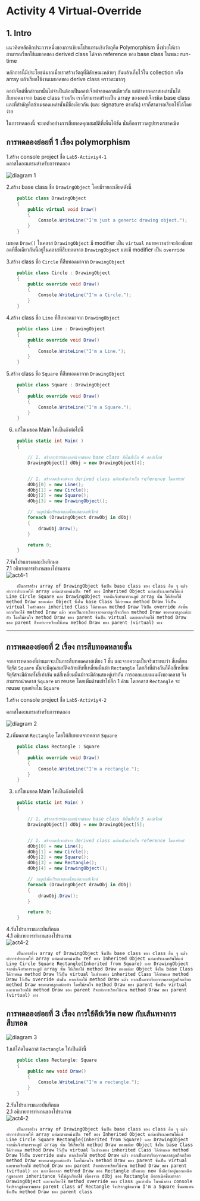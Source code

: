# Activity 4 Virtual-Override

## 1. Intro

แนวคิดหลักอีกประการหนึ่งของการเขียนโปรแกรมเชิงวัตถุคือ Polymorphism ซึ่งช่วยให้เราสามารถเรียกใช้เมธอดของ derived class ได้จาก reference ของ base class ในขณะ run-time

หลักการนี้มีประโยชน์มากเมื่อเราสร้างวัตถุที่มีลักษณะคล้ายๆ กันแล้วเก็บไว้ใน collection หรือ array แล้วเรียกใช้งานเมธอดของ derive class คราวละมากๆ  

ออปเจ็กต์ที่กล่าวมานั้นไม่จำเป็นต้องเป็นออปเจ็กต์จากคลาสเดียวกัน แต่ถ้าหากคลาสเหล่านั้นได้สืบทอดมาจาก base class ร่วมกัน เราก็สามารถสร้างเป็น array ของออปเจ็กชนิด base class และที่สำคัญคือถ้าเมธอดเหล่านั้นมีชื่อเดียวกัน (และ signature ตรงกัน) เราก็สามารถเรียกใช้ได้โดยง่าย  

ในการทดลองนี้ จะยกตัวอย่างการสืบทอดคุณสมบัติที่เห็นได้ชัด นั่นคือการวาดรูปทรงเรขาคณิต

## การทดลองย่อยที่ 1 เรื่อง polymorphism  

1.สร้าง console project ชื่อ `Lab5-Activiy4-1`  
คลาสไดอะแกรมสำหรับการทดลอง  

![diagram 1](../../Labs/puml-diagram/diagram-Lab5-Activity4-1.png)


2.สร้าง base class ชื่อ `DrawingObject` โดยมีรายละเอียดดังนี้  

```C#
    public class DrawingObject
    {
        public virtual void Draw()
        {
            Console.WriteLine("I'm just a generic drawing object.");
        }
    }
```

เมธอด `Draw()` ในคลาส  `DrawingObject` มี modifier เป็น `virtual` หมายความว่าจะต้องมีเทธอดที่ชื่อเดียวกันนี้อยู่ในคลาสที่สืบทอดจาก  `DrawingObject` และมี modifier เป็น `override`

3.สร้าง class ชื่อ `Circle` ที่สืบทอดมาจาก `DrawingObject`

```C#
    public class Circle : DrawingObject
    {
        public override void Draw()
        {
            Console.WriteLine("I'm a Circle.");
        }
    }
```

4.สร้าง class ชื่อ `Line` ที่สืบทอดมาจาก `DrawingObject`

```C#
    public class Line : DrawingObject
    {
        public override void Draw()
        {
            Console.WriteLine("I'm a Line.");
        }
    }
```

5.สร้าง class ชื่อ `Square` ที่สืบทอดมาจาก `DrawingObject`

```C#
    public class Square : DrawingObject
    {
        public override void Draw()
        {
            Console.WriteLine("I'm a Square.");
        }
    }
```

6. แก้ไขเมธอด Main ให้เป็นดังต่อไปนี้

```C#
    public static int Main( )
    {

        // 1. สร้างอาร์เรย์ของออปเจกต์ของ base class มีพื้นที่เก็บ 4 ออปเจ็กต์ 
        DrawingObject[] dObj = new DrawingObject[4];


        // 1. สร้างออปเจกต์จาก derived class แต่ละตัวแล้วเก็บ reference ในอาร์เรย์ 
        dObj[0] = new Line();
        dObj[1] = new Circle();
        dObj[2] = new Square();
        dObj[3] = new DrawingObject();

        // วนลูปเพื่อเรียกเมธอดในแต่ละออปเจ็กต์
        foreach (DrawingObject drawObj in dObj)
        {
            drawObj.Draw();
        }

        return 0;
    }
```

7.รันโปรแกรมและบันทึกผล  
7.1 อธิบายการทำงานของโปรแกรม  
![act4-1](imgs/act4-1.PNG)
```
    เป็นการสร้าง array of DrawingObject ซึ่งเป็น base class ของ class อื่น ๆ แล้วทำการประกาศให้ array แต่ละตำแหน่งเป็น ref ของ Inherited Object แต่ละประเภทอันได้แก่ Line Circle Square และ DrawingObject จากนั้นจึงทำการวนลูป array นั้น ให้เรียกใช้ method Draw ของแต่ละ Object ซึ่งใน base Class ได้กำหนด method Draw ไว้เป็น virtual ในส่วนของ inherited Class ได้กำหนด method Draw ไว้เป็น override ดังนั้น หากเรียกใช้ method Draw แล้ว หากเป็นการเรียกจากคลาสลูกก็จะเรียก method Draw ของคลาสลูกแต่ละตัว โดยไม่สนใจ method Draw ของ parent ซึ่งเป็น virtual และหากเรียกใช้ method Draw ของ parent ก็จะทำการเรียกใช้งาน method Draw ของ parent (virtual) เอง 
```

---

## การทดลองย่อยที่ 2 เรื่อง การสืบทอดหลายชั้น  


จากการทดลองที่ผ่านมาจะเป็นการสืบทอดคลาสเพียง 1 ชั้น และจากความเป็นจริงเราพบว่า สี่เหลี่ยมจัตุรัส `Square` นั้นจะมีคุณสมบัติคล้ายกับที่เหลี่ยมผืนผ้า `Rectangle` โดยสิ่งที่ต่างกันก็คือสี่เหลี่ยมจัตุรัสจะมีด้านทั้งสี่เท่ากัน แต่สี่เหลี่ยมผืนผ้าจะมีด้านสองคู่เท่ากัน
การออกแบบแผนผังของคลาส จึงสามารถนำคลาส `Square` มา reuse โดยเพิ่มด้านเข้าไปอีก 1 ด้าน โดยคลาส `Rectangle` จะ reuse ทุกอย่างใน `Square`

1.สร้าง console project ชื่อ `Lab5-Activiy4-2`  

คลาสไดอะแกรมสำหรับการทดลอง  

![diagram 2](../../Labs/puml-diagram/diagram-Lab5-Activity4-2.png) 

2.เพิ่มคลาส `Rectangle` โดยให้สืบทอดจากคลาส  `Square`

```C#
    public class Rectangle : Square
    {
        public override void Draw()
        {
            Console.WriteLine("I'm a rectangle.");
        }
    }
```

3. แก้ไขเมธอด Main ให้เป็นดังต่อไปนี้

```C#
    public static int Main( )
    {

        // 1. สร้างอาร์เรย์ของออปเจกต์ของ base class มีพื้นที่เก็บ 5 ออปเจ็กต์ 
        DrawingObject[] dObj = new DrawingObject[5];


        // 1. สร้างออปเจกต์จาก derived class แต่ละตัวแล้วเก็บ reference ในอาร์เรย์ 
        dObj[0] = new Line();
        dObj[1] = new Circle();
        dObj[2] = new Square();
        dObj[3] = new Rectangle();
        dObj[4] = new DrawingObject();

        // วนลูปเพื่อเรียกเมธอดในแต่ละออปเจ็กต์
        foreach (DrawingObject drawObj in dObj)
        {
            drawObj.Draw();
        }

        return 0;
    }
```

4.รันโปรแกรมและบันทึกผล  
4.1 อธิบายการทำงานของโปรแกรม  
![act4-2](./imgs/act4-2.PNG)
```
    เป็นการสร้าง array of DrawingObject ซึ่งเป็น base class ของ class อื่น ๆ แล้วทำการประกาศให้ array แต่ละตำแหน่งเป็น ref ของ Inherited Object แต่ละประเภทอันได้แก่ Line Circle Square Rectangle(Inherited from Square) และ DrawingObject จากนั้นจึงทำการวนลูป array นั้น ให้เรียกใช้ method Draw ของแต่ละ Object ซึ่งใน base Class ได้กำหนด method Draw ไว้เป็น virtual ในส่วนของ inherited Class ได้กำหนด method Draw ไว้เป็น override ดังนั้น หากเรียกใช้ method Draw แล้ว หากเป็นการเรียกจากคลาสลูกก็จะเรียก method Draw ของคลาสลูกแต่ละตัว โดยไม่สนใจ method Draw ของ parent ซึ่งเป็น virtual และหากเรียกใช้ method Draw ของ parent ก็จะทำการเรียกใช้งาน method Draw ของ parent (virtual) เอง 
```


## การทดลองย่อยที่ 3 เรื่อง การใช้คีย์เวิร์ด new กับเส้นทางการสืบทอด

![diagram 3](../../Labs/puml-diagram/diagram-Lab5-Activity4-3.png) 


1.แก้โค้ดในคลาส `Rectangle` ให้เป็นดังนี้

```C#
    public class Rectangle: Square
    {
        public new void Draw()
        {
            Console.WriteLine("I'm a rectangle.");
        }
    }
```

2.รันโปรแกรมและบันทึกผล  
2.1 อธิบายการทำงานของโปรแกรม  
![act4-2](./imgs/act4-3.PNG)
```
    เป็นการสร้าง array of DrawingObject ซึ่งเป็น base class ของ class อื่น ๆ แล้วทำการประกาศให้ array แต่ละตำแหน่งเป็น ref ของ Inherited Object แต่ละประเภทอันได้แก่ Line Circle Square Rectangle(Inherited from Square) และ DrawingObject จากนั้นจึงทำการวนลูป array นั้น ให้เรียกใช้ method Draw ของแต่ละ Object ซึ่งใน base Class ได้กำหนด method Draw ไว้เป็น virtual ในส่วนของ inherited Class ได้กำหนด method Draw ไว้เป็น override ดังนั้น หากเรียกใช้ method Draw แล้ว หากเป็นการเรียกจากคลาสลูกก็จะเรียก method Draw ของคลาสลูกแต่ละตัว โดยไม่สนใจ method Draw ของ parent ซึ่งเป็น virtual และหากเรียกใช้ method Draw ของ parent ก็จะทำการเรียกใช้งาน method Draw ของ parent (virtual) เอง และเนื่องจาก method Draw ของ Rectangle เป็นแบบ new ซึ่งถือว่าอยู่นอกเหนือกฎของการ inheritance จึงไม่ถูกเรียกใช้ เนื่องจาก dObj ของ Rectangle ถือกำเนิดขึ้นมาจาก DrawingObject และจะเรียกใช้ method override ของ class ลูกเท่านั้น ในหน้าต่าง console จึงปรากฎข้อความของ parent class of Rectangle จึงปรากฎข้อความ I'm a Square ขึ้นมาแทนซึ่งเป็น method Draw ของ parent class
```

